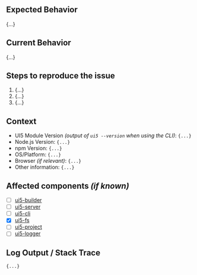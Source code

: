 <!--
Hey there 👋 Please have a look at our guidelines on reporting issues:
https://github.com/SAP/ui5-tooling/blob/master/CONTRIBUTING.md#-reporting-issues
-->

## Expected Behavior
{...}

## Current Behavior
{...}

## Steps to reproduce the issue
1. {...}
2. {...}
3. {...}

## Context
- UI5 Module Version *(output of `ui5 --version` when using the CLI)*: `{...}`
- Node.js Version: `{...}`
- npm Version: `{...}`
- OS/Platform: `{...}`
- Browser *(if relevant)*: `{...}`
- Other information: `{...}`

## Affected components *(if known)*
<!-- Check affected components by writing an "X" into the brackets -->
- [ ] [ui5-builder](https://github.com/SAP/ui5-builder)
- [ ] [ui5-server](https://github.com/SAP/ui5-server)
- [ ] [ui5-cli](https://github.com/SAP/ui5-cli)
- [X] [ui5-fs](https://github.com/SAP/ui5-fs)
- [ ] [ui5-project](https://github.com/SAP/ui5-project)
- [ ] [ui5-logger](https://github.com/SAP/ui5-logger)

## Log Output / Stack Trace
```
{...}
```
